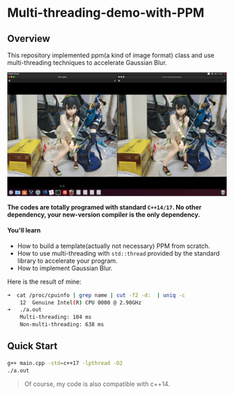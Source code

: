 # Multi-threading-demo-with-PPM

## Overview

This repository implemented ppm(a kind of image format) class and use multi-threading techniques to accelerate Gaussian Blur.

![asyousee.png](https://github.com/ganler/Multi-threading-demo-with-PPM/blob/master/asyousee.png?raw=true)

**The codes are totally programed with standard `C++14/17`. No other dependency, your new-version compiler is the only dependency.**

#### You'll learn

- How to build a template(actually not necessary) PPM from scratch.
- How to use multi-threading with `std::thread` provided by the standard library to accelerate your program.
- How to implement Gaussian Blur.

Here is the result of mine:

```bash
➜  cat /proc/cpuinfo | grep name | cut -f2 -d:  | uniq -c
	12  Genuine Intel(R) CPU 0000 @ 2.90GHz
➜   ./a.out                          
	Multi-threading: 104 ms
	Non-multi-threading: 638 ms
```

## Quick Start

```bash
g++ main.cpp -std=c++17 -lpthread -O2
./a.out
```

> Of course, my code is also compatible with c++14.
